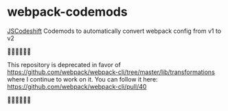 # webpack-codemods
[JSCodeshift](https://github.com/facebook/jscodeshift) Codemods to automatically convert webpack config from v1 to v2

🚧🚧🚧🚧🚧🚧

This repository is deprecated in favor of https://github.com/webpack/webpack-cli/tree/master/lib/transformations where I continue to work on it. You can follow it here: https://github.com/webpack/webpack-cli/pull/40

🚧🚧🚧🚧🚧🚧

